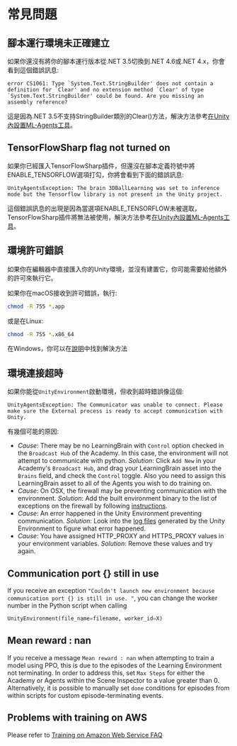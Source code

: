 # 常見問題

## 腳本運行環境未正確建立

如果你還沒有將你的腳本運行版本從.NET 3.5切換到.NET 4.6或.NET 4.x，你會看到這個錯誤訊息:

```console
error CS1061: Type `System.Text.StringBuilder' does not contain a definition for `Clear' and no extension method `Clear' of type `System.Text.StringBuilder' could be found. Are you missing an assembly reference?
```

這是因為.NET 3.5不支持StringBuilder類別的Clear()方法，解決方法參考[在Unity內設置ML-Agents工具](Installation.md#setting-up-ml-agent-within-unity)。

## TensorFlowSharp flag not turned on

如果你已經匯入TensorFlowSharp插件，但還沒在腳本定義符號中將ENABLE_TENSORFLOW選項打勾，你將會看到下面的錯誤訊息:

```console
UnityAgentsException: The brain 3DBallLearning was set to inference mode but the Tensorflow library is not present in the Unity project.
```
這個錯誤訊息的出現是因為當選項ENABLE_TENSORFLOW未被選取，TensorFlowSharp插件將無法被使用，解決方法參考[在Unity內設置ML-Agents工具](Installation.md#setting-up-ml-agent-within-unity)。

## 環境許可錯誤

如果你在編輯器中直接匯入你的Unity環境，並沒有建置它，你可能需要給他額外的許可來執行它。

如果你在macOS接收到許可錯誤，執行:

```sh
chmod -R 755 *.app
```

或是在Linux:

```sh
chmod -R 755 *.x86_64
```

在Windows，你可以在[說明](https://technet.microsoft.com/en-us/library/cc754344(v=ws.11).aspx)中找到解決方法

## 環境連接超時

如果你能從`UnityEnvironment`啟動環境，但收到超時錯誤像這個:

```
UnityAgentsException: The Communicator was unable to connect. Please make sure the External process is ready to accept communication with Unity.
```

有幾個可能的原因:

* _Cause_: There may be no LearningBrain with `Control` option checked in the
  `Broadcast Hub` of the Academy. In this case, the environment will not attempt
  to communicate with python. _Solution_: Click `Add New` in your Academy's
  `Broadcast Hub`, and drag your LearningBrain asset into the `Brains` field,
  and check the `Control` toggle. Also you need to assign this LearningBrain
  asset to all of the Agents you wish to do training on.
* _Cause_: On OSX, the firewall may be preventing communication with the
  environment. _Solution_: Add the built environment binary to the list of
  exceptions on the firewall by following
  [instructions](https://support.apple.com/en-us/HT201642).
* _Cause_: An error happened in the Unity Environment preventing communication.
  _Solution_: Look into the [log
  files](https://docs.unity3d.com/Manual/LogFiles.html) generated by the Unity
  Environment to figure what error happened.
* _Cause_: You have assigned HTTP_PROXY and HTTPS_PROXY values in your
  environment variables. _Solution_: Remove these values and try again.

## Communication port {} still in use

If you receive an exception `"Couldn't launch new environment because
communication port {} is still in use. "`, you can change the worker number in
the Python script when calling

```python
UnityEnvironment(file_name=filename, worker_id=X)
```

## Mean reward : nan

If you receive a message `Mean reward : nan` when attempting to train a model
using PPO, this is due to the episodes of the Learning Environment not
terminating. In order to address this, set `Max Steps` for either the Academy or
Agents within the Scene Inspector to a value greater than 0. Alternatively, it
is possible to manually set `done` conditions for episodes from within scripts
for custom episode-terminating events.

## Problems with training on AWS

Please refer to [Training on Amazon Web Service FAQ](Training-on-Amazon-Web-Service.md#faq)
